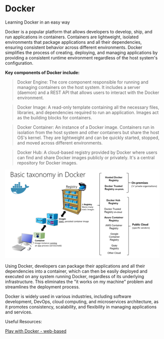 # Docker
Learning Docker in an easy way

Docker is a popular platform that allows developers to develop, ship, and run applications in containers. Containers are lightweight, isolated environments that package applications and all their dependencies, ensuring consistent behavior across different environments. Docker simplifies the process of creating, deploying, and managing applications by providing a consistent runtime environment regardless of the host system's configuration.

**Key components of Docker include:**

> Docker Engine: The core component responsible for running and managing containers on the host system. It includes a server (daemon) and a REST API that allows users to interact with the Docker environment.

> Docker Image: A read-only template containing all the necessary files, libraries, and dependencies required to run an application. Images act as the building blocks for containers.

> Docker Container: An instance of a Docker image. Containers run in isolation from the host system and other containers but share the host OS's kernel. They are lightweight and can be quickly started, stopped, and moved across different environments.

> Docker Hub: A cloud-based registry provided by Docker where users can find and share Docker images publicly or privately. It's a central repository for Docker images.

![Docker Image](https://github.com/PriyathamVarma/docker/blob/main/Images/docker-1.png)

Using Docker, developers can package their applications and all their dependencies into a container, which can then be easily deployed and executed on any system running Docker, regardless of its underlying infrastructure. This eliminates the "it works on my machine" problem and streamlines the deployment process.

Docker is widely used in various industries, including software development, DevOps, cloud computing, and microservices architecture, as it promotes consistency, scalability, and flexibility in managing applications and services.



Useful Resources:

[Play with Docker - web-based](https://labs.play-with-docker.com/)

